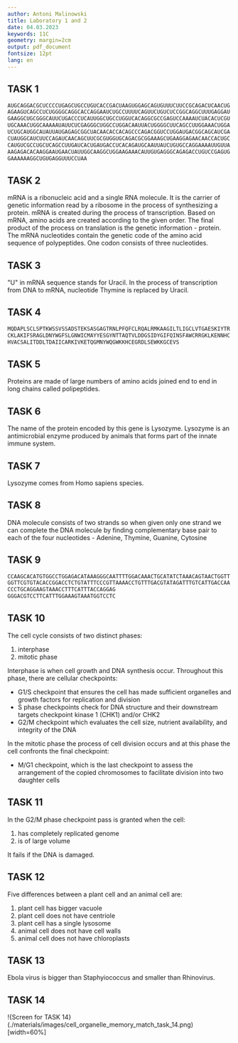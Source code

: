 ```yaml
---
author: Antoni Malinowski
title: Laboratory 1 and 2
date: 04.03.2023
keywords: 11C
geometry: margin=2cm
output: pdf_document
fontsize: 12pt
lang: en
---
```


## TASK 1

```txt
AUGCAGGACGCUCCCCUGAGCUGCCUGUCACCGACUAAGUGGAGCAGUGUUUCUUCCGCAGACUCAACUG
AGAAGUCAGCCUCUGGGGCAGGCACCAGGAAUCUGCCUUUUCAGUUCUGUCUCCGGCAGGCUUUGAGGAU
GAAGGCUGCGGGCAUUCUGACCCUCAUUGGCUGCCUGGUCACAGGCGCCGAGUCCAAAAUCUACACUCGU
UGCAAACUGGCAAAAAUAUUCUCGAGGGCUGGCCUGGACAAUUACUGGGGCUUCAGCCUUGGAAACUGGA
UCUGCAUGGCAUAUUAUGAGAGCGGCUACAACACCACAGCCCAGACGGUCCUGGAUGACGGCAGCAUCGA
CUAUGGCAUCUUCCAGAUCAACAGCUUCGCGUGGUGCAGACGCGGAAAGCUGAAGGAGAACAACCACUGC
CAUGUCGCCUGCUCAGCCUUGAUCACUGAUGACCUCACAGAUGCAAUUAUCUGUGCCAGGAAAAUUGUUA
AAGAGACACAAGGAAUGAACUAUUGGCAAGGCUGGAAGAAACAUUGUGAGGGCAGAGACCUGUCCGAGUG
GAAAAAAGGCUGUGAGGUUUCCUAA
```

## TASK 2

mRNA is a ribonucleic acid and a single RNA molecule. It is the carrier of genetic information read by a ribosome in the process of synthesizing a protein. mRNA is created during the process of transcription. Based on mRNA, amino acids are created according to the given order. The final product of the process on translation is the genetic information - protein. The mRNA nucleotides contain the genetic code of the amino acid sequence of polypeptides. One codon consists of three nucleotides.

## TASK 3

"U" in mRNA sequence stands for Uracil. In the process of transcription from DNA to mRNA, nucleotide Thymine is replaced by Uracil.

## TASK 4

```txt
MQDAPLSCLSPTKWSSVSSADSTEKSASGAGTRNLPFQFCLRQALRMKAAGILTLIGCLVTGAESKIYTR
CKLAKIFSRAGLDNYWGFSLGNWICMAYYESGYNTTAQTVLDDGSIDYGIFQINSFAWCRRGKLKENNHC
HVACSALITDDLTDAIICARKIVKETQGMNYWQGWKKHCEGRDLSEWKKGCEVS
```

## TASK 5

Proteins are made of large numbers of amino acids joined end to end in long chains called polipeptides.

## TASK 6

The name of the protein encoded by this gene is Lysozyme. Lysozyme is an antimicrobial enzyme produced by animals that forms part of the innate immune system.

## TASK 7

Lysozyme comes from Homo sapiens species.

## TASK 8

DNA molecule consists of two strands so when given only one strand we can complete the DNA molecule by finding complementary base pair to each of the four nucleotides - Adenine, Thymine, Guanine, Cytosine

## TASK 9

```txt
CCAAGCACATGTGGCCTGGAGACATAAAGGGCAATTTTGGACAAACTGCATATCTAAACAGTAACTGGTT
GGTTCGTGTACACCGGACCTCTGTATTTCCCGTTAAAACCTGTTTGACGTATAGATTTGTCATTGACCAA
CCCTGCAGGAAGTAAACCTTTCATTTACCAGGAG
GGGACGTCCTTCATTTGGAAAGTAAATGGTCCTC
```

## TASK 10

The cell cycle consists of two distinct phases:

1. interphase
2. mitotic phase

Interphase is when cell growth and DNA synthesis occur. Throughout this phase, there are cellular checkpoints:

- G1/S checkpoint that ensures the cell has made sufficient organelles and growth factors for replication and division
- S phase checkpoints check for DNA structure and their downstream targets checkpoint kinase 1 (CHK1) and/or CHK2
- G2/M checkpoint which evaluates the cell size, nutrient availability, and integrity of the DNA

In the mitotic phase the process of cell division occurs and at this phase the cell confronts the final checkpoint:

- M/G1 checkpoint, which is the last checkpoint to assess the arrangement of the copied chromosomes to facilitate division into two daughter cells

## TASK 11

In the G2/M phase checkpoint pass is granted when the cell:

1. has completely replicated genome
2. is of large volume

It fails if the DNA is damaged.

## TASK 12

Five differences between a plant cell and an animal cell are:

1. plant cell has bigger vacuole
2. plant cell does not have centriole
3. plant cell has a single lysosome
4. animal cell does not have cell walls
5. animal cell does not have chloroplasts

## TASK 13

Ebola virus is bigger than Staphyiococcus and smaller than Rhinovirus.

## TASK 14

!{Screen for TASK 14}(./materials/images/cell_organelle_memory_match_task_14.png)[width=60%]

